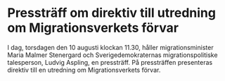 # Pressträff om direktiv till utredning om Migrationsverkets förvar

I dag, torsdagen den 10 augusti klockan 11.30, håller migrationsminister Maria Malmer Stenergard och Sverigedemokraternas migrationspolitiske talesperson, Ludvig Aspling, en pressträff. På pressträffen presenteras direktiv till en utredning om Migrationsverkets förvar.
